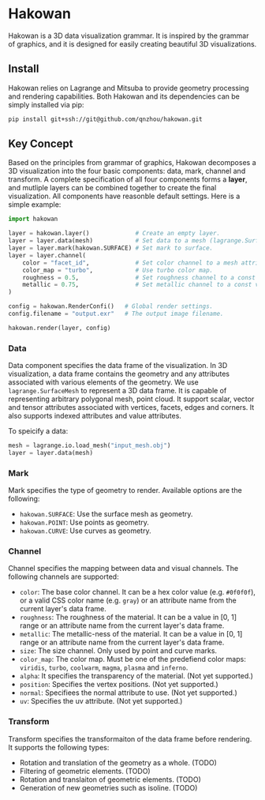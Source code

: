 # Hakowan
Hakowan is a 3D data visualization grammar. It is inspired by the grammar of graphics, and it is
designed for easily creating beautiful 3D visualizations.

## Install

Hakowan relies on Lagrange and Mitsuba to provide geometry processing and rendering capabilities.
Both Hakowan and its dependencies can be simply installed via pip:

```sh
pip install git+ssh://git@github.com/qnzhou/hakowan.git
```

## Key Concept

Based on the principles from grammar of graphics, Hakowan decomposes a 3D visualization into the
four basic components: data, mark, channel and transform.  A complete specification of all four components
forms a __layer__, and mutliple layers can be combined together to create the final visualization.
All components have reasonble default settings.  Here is a simple example:

```python
import hakowan

layer = hakowan.layer()             # Create an empty layer.
layer = layer.data(mesh)            # Set data to a mesh (lagrange.SurfaceMesh object).
layer = layer.mark(hakowan.SURFACE) # Set mark to surface.
layer = layer.channel(
    color = "facet_id",             # Set color channel to a mesh attribute.
    color_map = "turbo",            # Use turbo color map.
    roughness = 0.5,                # Set roughness channel to a const value.
    metallic = 0.75,                # Set metallic channel to a const value.
)

config = hakowan.RenderConfi()   # Global render settings.
config.filename = "output.exr"   # The output image filename.

hakowan.render(layer, config)
```


### Data

Data component specifies the data frame of the visualization. In 3D visualization, a data frame
contains the geometry and any attributes associated with various elements of the geometry.
We use `lagrange.SurfaceMesh` to represent a 3D data frame. It is capable of representing arbitrary
polygonal mesh, point cloud.  It support scalar, vector and tensor attributes associated with
vertices, facets, edges and  corners. It also supports indexed attributes and value attributes.

To speicify a data:

```python
mesh = lagrange.io.load_mesh("input_mesh.obj")
layer = layer.data(mesh)
```

### Mark

Mark specifies the type of geometry to render.  Available options are the following:
* `hakowan.SURFACE`: Use the surface mesh as geometry.
* `hakowan.POINT`: Use points as geometry.
* `hakowan.CURVE`: Use curves as geometry.

### Channel

Channel specifies the mapping between data and visual channels.
The following channels are supported:
* `color`: The base color channel. It can be a hex color value (e.g. `#0f0f0f`), or a valid CSS
  color name (e.g. `gray`) or an attribute name from the current layer's data frame.
* `roughness`: The roughness of the material. It can be a value in [0, 1] range or an attribute name
  from the current layer's data frame.
* `metallic`: The metallic-ness of the material. It can be a value in [0, 1] range or an attribute
  name from the current layer's data frame.
* `size`: The size channel.  Only used by point and curve marks.
* `color_map`: The color map.  Must be one of the predefiend color maps: `viridis`, `turbo`,
  `coolwarm`, `magma`, `plasma` and `inferno`.
* `alpha`: It specifies the transparency of the material.  (Not yet supported.)
* `position`: Specifies the vertex positions.  (Not yet supported.)
* `normal`: Specifiees the normal attribute to use. (Not yet supported.)
* `uv`: Specifies the uv attribute. (Not yet supported.)

### Transform

Transform specifies the transformaiton of the data frame before rendering. It supports the following
types:

* Rotation and translation of the geometry as a whole. (TODO)
* Filtering of geometric elements. (TODO)
* Rotation and translaiton of geometric elements. (TODO)
* Generation of new geometries such as isoline. (TODO)

